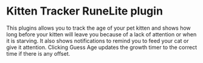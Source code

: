 # Kitten Tracker RuneLite plugin

This plugins allows you to track the age of your pet kitten and shows how long before your kitten will leave you because of a lack of attention or when it is starving. It also shows notifications to remind you to feed your cat or give it attention. Clicking Guess Age updates the growth timer to the correct time if there is any offset.

